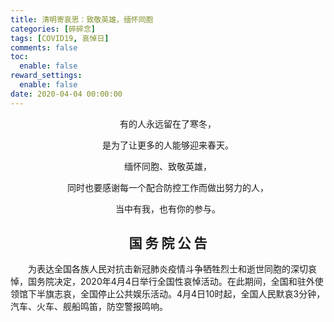 ```yaml
---
title: 清明寄哀思：致敬英雄，缅怀同胞
categories: [碎碎念]
tags: [COVID19, 哀悼日]
comments: false
toc:
  enable: false
reward_settings:
  enable: false
date: 2020-04-04 00:00:00
---
```


<center>

有的人永远留在了寒冬，

是为了让更多的人能够迎来春天。

缅怀同胞、致敬英雄，

同时也要感谢每一个配合防控工作而做出努力的人，

当中有我，也有你的参与。<!-- more -->

## **国 务 院 公 告**
</center>

　　为表达全国各族人民对抗击新冠肺炎疫情斗争牺牲烈士和逝世同胞的深切哀悼，国务院决定，2020年4月4日举行全国性哀悼活动。在此期间，全国和驻外使领馆下半旗志哀，全国停止公共娱乐活动。4月4日10时起，全国人民默哀3分钟，汽车、火车、舰船鸣笛，防空警报鸣响。